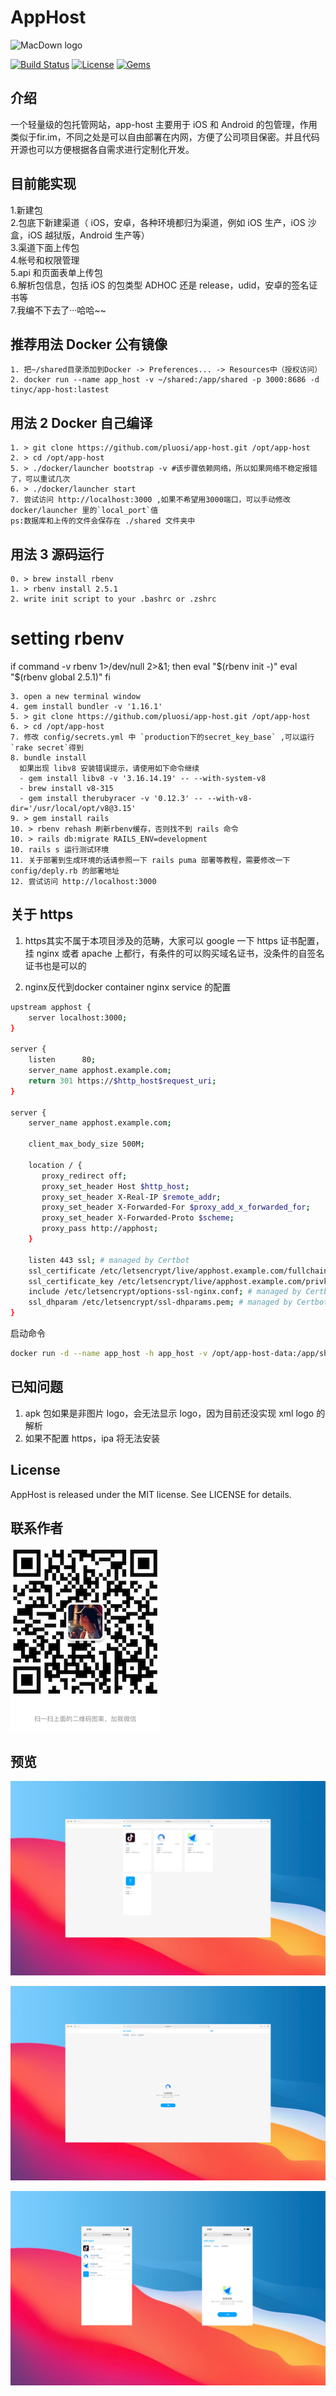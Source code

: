 # AppHost
![MacDown logo](public/favicon.ico)

[![Build Status](https://travis-ci.org/pluosi/app-host.svg?branch=master)](https://travis-ci.org/pluosi/app-host)
[![License](https://img.shields.io/github/license/mashape/apistatus.svg)](https://travis-ci.org/pluosi/app-host)
[![Gems](https://img.shields.io/gem/u/raphink.svg)]()

## 介绍
一个轻量级的包托管网站，app-host 主要用于 iOS 和 Android 的包管理，作用类似于fir.im，不同之处是可以自由部署在内网，方便了公司项目保密。并且代码开源也可以方便根据各自需求进行定制化开发。


## 目前能实现
1.新建包<br>
2.包底下新建渠道（ iOS，安卓，各种环境都归为渠道，例如 iOS 生产，iOS 沙盒，iOS 越狱版，Android 生产等）<br>
3.渠道下面上传包<br>
4.帐号和权限管理<br>
5.api 和页面表单上传包<br>
6.解析包信息，包括 iOS 的包类型 ADHOC 还是 release，udid，安卓的签名证书等<br>
7.我编不下去了···哈哈~~<br>


## 推荐用法 Docker 公有镜像
```
1. 把~/shared目录添加到Docker -> Preferences... -> Resources中（授权访问）
2. docker run --name app_host -v ~/shared:/app/shared -p 3000:8686 -d tinyc/app-host:lastest
```

## 用法 2 Docker 自己编译
```
1. > git clone https://github.com/pluosi/app-host.git /opt/app-host
2. > cd /opt/app-host
5. > ./docker/launcher bootstrap -v #该步骤依赖网络，所以如果网络不稳定报错了，可以重试几次
6. > ./docker/launcher start
7. 尝试访问 http://localhost:3000 ,如果不希望用3000端口，可以手动修改 docker/launcher 里的`local_port`值
ps:数据库和上传的文件会保存在 ./shared 文件夹中
```

## 用法 3 源码运行
```
0. > brew install rbenv
1. > rbenv install 2.5.1
2. write init script to your .bashrc or .zshrc
```
# setting rbenv
if command -v rbenv 1>/dev/null 2>&1; then
  eval "$(rbenv init -)"
  eval "$(rbenv global 2.5.1)"
fi
```
3. open a new terminal window
4. gem install bundler -v '1.16.1'
5. > git clone https://github.com/pluosi/app-host.git /opt/app-host
6. > cd /opt/app-host
7. 修改 config/secrets.yml 中 `production下的secret_key_base` ,可以运行`rake secret`得到
8. bundle install
  如果出现 libv8 安装错误提示，请使用如下命令继续
  - gem install libv8 -v '3.16.14.19' -- --with-system-v8
  - brew install v8-315
  - gem install therubyracer -v '0.12.3' -- --with-v8-dir='/usr/local/opt/v8@3.15'
9. > gem install rails
10. > rbenv rehash 刷新rbenv缓存，否则找不到 rails 命令
10. > rails db:migrate RAILS_ENV=development
10. rails s 运行测试环境
11. 关于部署到生成环境的话请参照一下 rails puma 部署等教程，需要修改一下 config/deply.rb 的部署地址
12. 尝试访问 http://localhost:3000
```

## 关于 https
1. https其实不属于本项目涉及的范畴，大家可以 google 一下 https 证书配置，挂 nginx 或者 apache 上都行，有条件的可以购买域名证书，没条件的自签名证书也是可以的

2. nginx反代到docker container nginx service 的配置
```sh
upstream apphost {
    server localhost:3000;
}

server {
    listen      80;
    server_name apphost.example.com;
    return 301 https://$http_host$request_uri;
}

server {
    server_name apphost.example.com;

    client_max_body_size 500M;

    location / {
       proxy_redirect off;
       proxy_set_header Host $http_host;
       proxy_set_header X-Real-IP $remote_addr;
       proxy_set_header X-Forwarded-For $proxy_add_x_forwarded_for;
       proxy_set_header X-Forwarded-Proto $scheme;
       proxy_pass http://apphost;
    }

    listen 443 ssl; # managed by Certbot
    ssl_certificate /etc/letsencrypt/live/apphost.example.com/fullchain.pem; # managed by Certbot
    ssl_certificate_key /etc/letsencrypt/live/apphost.example.com/privkey.pem; # managed by Certbot
    include /etc/letsencrypt/options-ssl-nginx.conf; # managed by Certbot
    ssl_dhparam /etc/letsencrypt/ssl-dhparams.pem; # managed by Certbot
}
```
启动命令
```sh
docker run -d --name app_host -h app_host -v /opt/app-host-data:/app/shared -p 3000:8686 kumali/app-host:latest
```
## 已知问题
1. apk 包如果是非图片 logo，会无法显示 logo，因为目前还没实现 xml logo 的解析
2. 如果不配置 https，ipa 将无法安装


## License
AppHost is released under the MIT license. See LICENSE for details.

## 联系作者
![MacDown logo](screenshots/author.png)


## 预览
![MacDown logo](screenshots/image1.png)

![MacDown logo](screenshots/image2.png)

![MacDown logo](screenshots/image3.png)



 

